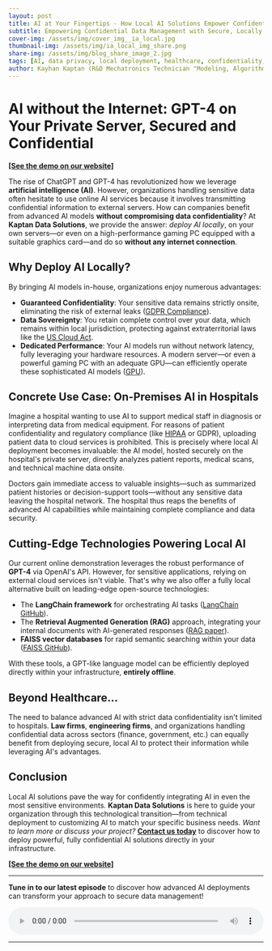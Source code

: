 ```yaml
---
layout: post
title: AI at Your Fingertips - How Local AI Solutions Empower Confidential Data Management
subtitle: Empowering Confidential Data Management with Secure, Locally Hosted AI Solutions
cover-img: /assets/img/cover_img__ia_local.jpg
thumbnail-img: /assets/img/ia_local_img_share.png
share-img: /assets/img/blog_share_image_2.jpg
tags: [AI, data privacy, local deployment, healthcare, confidentiality, machine learning, secure AI]
author: Kayhan Kaptan (R&D Mechatronics Technician "Modeling, Algorithms, Validation" TEAM - Expert in Medical Physics Quality Control)
---
```


# AI without the Internet: GPT-4 on Your Private Server, Secured and Confidential

**[[See the demo on our website]](https://kaptan-data.streamlit.app/private_gpt)**

The rise of ChatGPT and GPT-4 has revolutionized how we leverage **artificial intelligence (AI)**. However, organizations handling sensitive data often hesitate to use online AI services because it involves transmitting confidential information to external servers. How can companies benefit from advanced AI models **without compromising data confidentiality**? At **Kaptan Data Solutions**, we provide the answer: *deploy AI locally*, on your own servers—or even on a high-performance gaming PC equipped with a suitable graphics card—and do so **without any internet connection**.

## Why Deploy AI Locally?

By bringing AI models in-house, organizations enjoy numerous advantages:

- **Guaranteed Confidentiality**: Your sensitive data remains strictly onsite, eliminating the risk of external leaks ([GDPR Compliance](https://gdpr.eu/what-is-gdpr/)).
- **Data Sovereignty**: You retain complete control over your data, which remains within local jurisdiction, protecting against extraterritorial laws like the [US Cloud Act](https://www.justice.gov/dag/cloudact).
- **Dedicated Performance**: Your AI models run without network latency, fully leveraging your hardware resources. A modern server—or even a powerful gaming PC with an adequate GPU—can efficiently operate these sophisticated AI models ([GPU](https://en.wikipedia.org/wiki/Graphics_processing_unit)).

## Concrete Use Case: On-Premises AI in Hospitals

Imagine a hospital wanting to use AI to support medical staff in diagnosis or interpreting data from medical equipment. For reasons of patient confidentiality and regulatory compliance (like [HIPAA](https://en.wikipedia.org/wiki/Health_Insurance_Portability_and_Accountability_Act) or GDPR), uploading patient data to cloud services is prohibited. This is precisely where local AI deployment becomes invaluable: the AI model, hosted securely on the hospital's private server, directly analyzes patient reports, medical scans, and technical machine data onsite.

Doctors gain immediate access to valuable insights—such as summarized patient histories or decision-support tools—without any sensitive data leaving the hospital network. The hospital thus reaps the benefits of advanced AI capabilities while maintaining complete compliance and data security.

## Cutting-Edge Technologies Powering Local AI

Our current online demonstration leverages the robust performance of **GPT-4** via OpenAI's API. However, for sensitive applications, relying on external cloud services isn't viable. That's why we also offer a fully local alternative built on leading-edge open-source technologies:

- The **LangChain framework** for orchestrating AI tasks ([LangChain GitHub](https://github.com/langchain-ai/langchain)).
- The **Retrieval Augmented Generation (RAG)** approach, integrating your internal documents with AI-generated responses ([RAG paper](https://ai.meta.com/blog/retrieval-augmented-generation-streamlining-the-creation-of-intelligent-natural-language-processing-models/)).
- **FAISS vector databases** for rapid semantic searching within your data ([FAISS GitHub](https://github.com/facebookresearch/faiss)).

With these tools, a GPT-like language model can be efficiently deployed directly within your infrastructure, **entirely offline**.

## Beyond Healthcare...

The need to balance advanced AI with strict data confidentiality isn't limited to hospitals. **Law firms**, **engineering firms**, and organizations handling confidential data across sectors (finance, government, etc.) can equally benefit from deploying secure, local AI to protect their information while leveraging AI's advantages.

## Conclusion

Local AI solutions pave the way for confidently integrating AI in even the most sensitive environments. **Kaptan Data Solutions** is here to guide your organization through this technological transition—from technical deployment to customizing AI to match your specific business needs. *Want to learn more or discuss your project?* [**Contact us today**](mailto:kaptandatasolutions@gmail.com) to discover how to deploy powerful, fully confidential AI solutions directly in your infrastructure.

**[[See the demo on our website]](https://kaptan-data.streamlit.app/private_gpt)**

---

**Tune in to our latest episode** to discover how advanced AI deployments can transform your approach to secure data management!

<audio controls style="width: 100%; max-width: 600px;">
  <source src="/podcast_kds/corporag.wav" type="audio/wav">
  Your browser does not support the audio element.
</audio>


---




